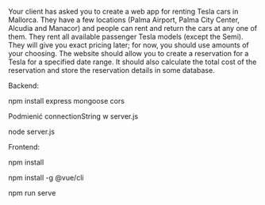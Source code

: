 Your client has asked you to create a web app for renting Tesla cars in Mallorca. They have a few locations (Palma Airport, Palma City Center, Alcudia and Manacor) and people can rent and return the cars at any one of them. They rent all available passenger Tesla models (except the Semi). They will give you exact pricing later; for now, you should use amounts of your choosing. The website should allow you to create a reservation for a Tesla for a specified date range. It should also calculate the total cost of the reservation and store the reservation details in some database.



Backend:

npm install express mongoose cors

Podmienić connectionString w server.js

node server.js


Frontend:

npm install

npm install -g @vue/cli

npm run serve
